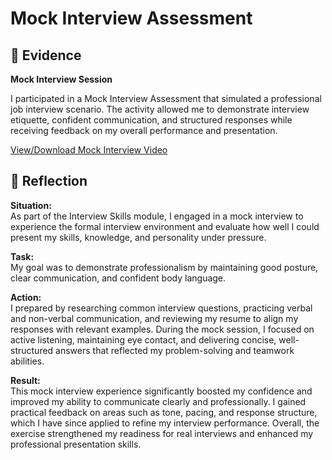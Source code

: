# Mock Interview Assessment
## 📄 Evidence

**Mock Interview Session**  

I participated in a Mock Interview Assessment that simulated a professional job interview scenario. The activity allowed me to demonstrate interview etiquette, confident communication, and structured responses while receiving feedback on my overall performance and presentation.  

[View/Download Mock Interview Video](https://github.com/AJ219423202/DigitalPortfolio2/blob/999245a748e8607a03eb420981648e92296f6742/Files/219423202_mock_interview.mp4)  

## 💬 Reflection  

**Situation:**  
As part of the Interview Skills module, I engaged in a mock interview to experience the formal interview environment and evaluate how well I could present my skills, knowledge, and personality under pressure.  

**Task:**  
My goal was to demonstrate professionalism by maintaining good posture, clear communication, and confident body language.

**Action:**  
I prepared by researching common interview questions, practicing verbal and non-verbal communication, and reviewing my resume to align my responses with relevant examples. During the mock session, I focused on active listening, maintaining eye contact, and delivering concise, well-structured answers that reflected my problem-solving and teamwork abilities.  

**Result:**  
This mock interview experience significantly boosted my confidence and improved my ability to communicate clearly and professionally. I gained practical feedback on areas such as tone, pacing, and response structure, which I have since applied to refine my interview performance. Overall, the exercise strengthened my readiness for real interviews and enhanced my professional presentation skills.  
